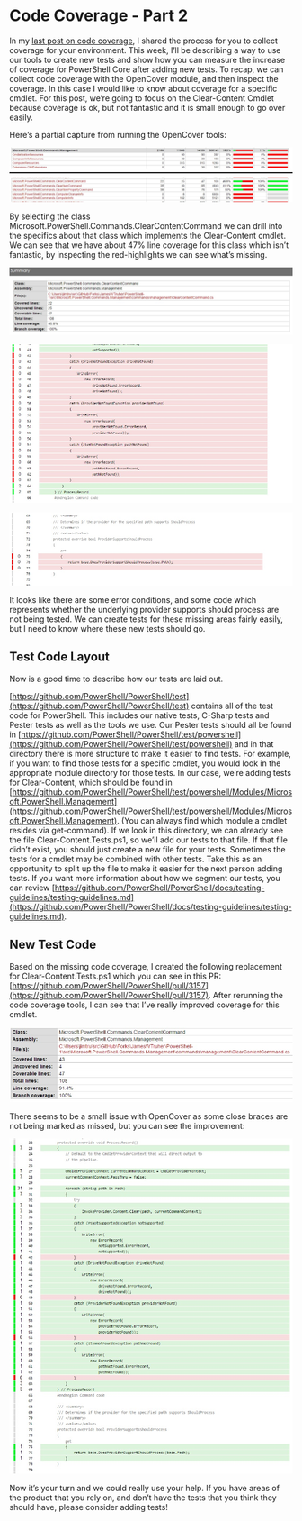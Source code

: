 # Code Coverage - Part 2   

In my [last post on code coverage](https://blogs.msdn.microsoft.com/powershell/2017/01/11/code-coverage-now-available-for-powershell-core/), I shared the process for you to collect coverage for your environment. 
This week, I’ll be describing a way to use our tools to create new tests and show how you can measure the increase of coverage for PowerShell Core after adding new tests. 
To recap, we can collect code coverage with the OpenCover module, and then inspect the coverage. 
In this case I would like to know about coverage for a specific cmdlet. 
For this post, we’re going to focus on the Clear-Content Cmdlet because coverage is ok, but not fantastic and it is small enough to go over easily.

Here’s a partial capture from running the OpenCover tools:

![Coverage 2a](Images/coverage-2a.jpg)

By selecting the class Microsoft.PowerShell.Commands.ClearContentCommand we can drill into the specifics about that class which implements the Clear-Content cmdlet. 
We can see that we have about 47% line coverage for this class which isn’t fantastic, by inspecting the red-highlights we can see what’s missing.

![Coverage 2b](Images/coverage-2b.jpg)

![Coverage 2c](Images/coverage-2c.jpg)

![Coverage 2d](Images/coverage-2d.jpg)

It looks like there are some error conditions, and some code which represents whether the underlying provider supports should process are not being tested. 
We can create tests for these missing areas fairly easily, but I need to know where these new tests should go.

## Test Code Layout

Now is a good time to describe how our tests are laid out.

[https://github.com/PowerShell/PowerShell/test](https://github.com/PowerShell/PowerShell/test) 
contains all of the test code for PowerShell. 
This includes our native tests, C-Sharp tests and Pester tests as well as the tools we use. 
Our Pester tests should all be found in 
[https://github.com/PowerShell/PowerShell/test/powershell](https://github.com/PowerShell/PowerShell/test/powershell)
and in that directory there is more structure to make it easier to find tests. 
For example, if you want to find those tests for a specific cmdlet, you would look in the appropriate module directory for those tests. 
In our case, we’re adding tests for Clear-Content, which should be found in [https://github.com/PowerShell/PowerShell/test/powershell/Modules/Microsoft.PowerShell.Management](https://github.com/PowerShell/PowerShell/test/powershell/Modules/Microsoft.PowerShell.Management). 
(You can always find which module a cmdlet resides via get-command). 
If we look in this directory, we can already see the file Clear-Content.Tests.ps1, so we’ll add our tests to that file. 
If that file didn’t exist, you should just create a new file for your tests. 
Sometimes the tests for a cmdlet may be combined with other tests. 
Take this as an opportunity to split up the file to make it easier for the next person adding tests. 
If you want more information about how we segment our tests, you can review [https://github.com/PowerShell/PowerShell/docs/testing-guidelines/testing-guidelines.md](https://github.com/PowerShell/PowerShell/docs/testing-guidelines/testing-guidelines.md).

## New Test Code

Based on the missing code coverage, I created the following replacement for Clear-Content.Tests.ps1 which you can see in this PR: [https://github.com/PowerShell/PowerShell/pull/3157](https://github.com/PowerShell/PowerShell/pull/3157). 
After rerunning the code coverage tools, I can see that I’ve really improved coverage for this cmdlet.

![Coverage 2e](Images/coverage-2e.jpg)

There seems to be a small issue with OpenCover as some close braces are not being marked as missed, but you can see the improvement:

![Coverage 2f](Images/coverage-2f.jpg)

Now it’s your turn and we could really use your help. 
If you have areas of the product that you rely on, and don’t have the tests that you think they should have, please consider adding tests!
